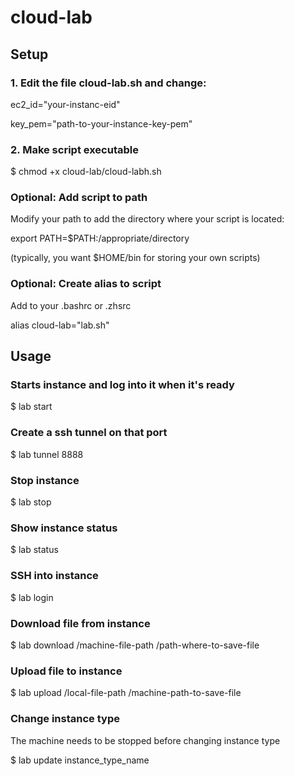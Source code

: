 # cloud-lab

## Setup

### 1. Edit the file cloud-lab.sh and change: 

ec2_id="your-instanc-eid"

key_pem="path-to-your-instance-key-pem"

### 2. Make script executable

$ chmod +x cloud-lab/cloud-labh.sh

### Optional: Add script to path

Modify your path to add the directory where your script is located:

export PATH=$PATH:/appropriate/directory

(typically, you want $HOME/bin for storing your own scripts)

### Optional: Create alias to script
Add to your .bashrc or .zhsrc

alias cloud-lab="lab.sh"

## Usage

### Starts instance and log into it when it's ready

$ lab start

### Create a ssh tunnel on that port

$ lab tunnel 8888

### Stop instance

$ lab stop

### Show instance status

$ lab status

### SSH into instance

$ lab login

### Download file from instance

$ lab download  /machine-file-path  /path-where-to-save-file

### Upload file to instance

$ lab upload /local-file-path /machine-path-to-save-file

### Change instance type

The machine needs to be stopped before changing instance type

$ lab update instance_type_name
